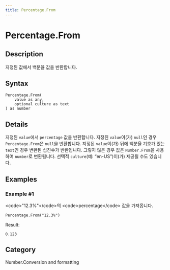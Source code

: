 ```yaml
---
title: Percentage.From
---
```


# Percentage.From


## Description

지정된 값에서 백분율 값을 반환합니다.


## Syntax

```powerquery
Percentage.From(
    value as any,
    optional culture as text
) as number
```


## Details

지정된 <code>value</code>에서 <code>percentage</code> 값을 반환합니다. 지정된 <code>value</code>이(가) <code>null</code>인 경우 <code>Percentage.From</code>은 <code>null</code>을 반환합니다. 지정된 <code>value</code>이(가) 뒤에 백분율 기호가 있는 <code>text</code>인 경우 변환된 십진수가 반환됩니다. 그렇지 않은 경우 값은 <code>Number.From</code>을 사용하여 <code>number</code>로 변환됩니다. 선택적 <code>culture</code>(예: “en-US”)이(가) 제공될 수도 있습니다.


## Examples

### Example #1 
&lt;code&gt;&#34;12.3%&#34;&lt;/code&gt;의 &lt;code&gt;percentage&lt;/code&gt; 값을 가져옵니다.
```powerquery
Percentage.From("12.3%")
```

Result: 
```powerquery
0.123
```




## Category
Number.Conversion and formatting
